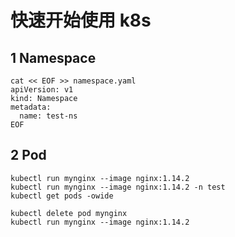 # 快速开始使用 k8s

## 1 Namespace
```shell
cat << EOF >> namespace.yaml 
apiVersion: v1
kind: Namespace
metadata:
  name: test-ns
EOF
```

## 2 Pod
```shell
kubectl run mynginx --image nginx:1.14.2
kubectl run mynginx --image nginx:1.14.2 -n test
kubectl get pods -owide

kubectl delete pod mynginx
kubectl run mynginx --image nginx:1.14.2
```